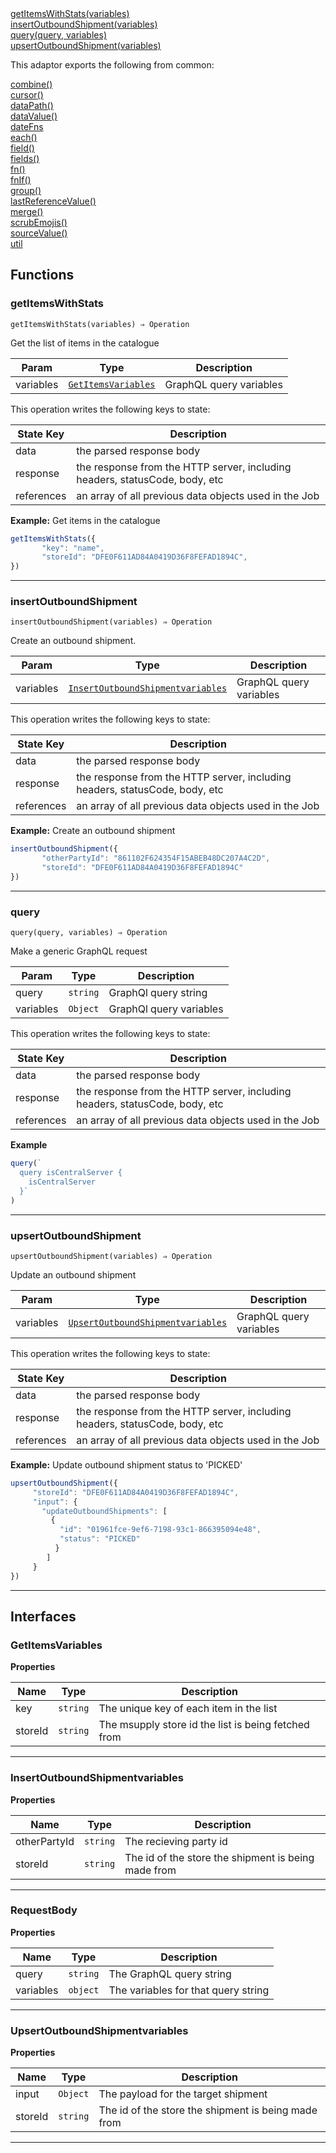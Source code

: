 <dl>
<dt>
    <a href="#getitemswithstats">getItemsWithStats(variables)</a></dt>
<dt>
    <a href="#insertoutboundshipment">insertOutboundShipment(variables)</a></dt>
<dt>
    <a href="#query">query(query, variables)</a></dt>
<dt>
    <a href="#upsertoutboundshipment">upsertOutboundShipment(variables)</a></dt>
</dl>


This adaptor exports the following from common:
<dl>
<dt>
    <a href="/adaptors/packages/common-docs#combine">combine()</a>
</dt>
<dt>
    <a href="/adaptors/packages/common-docs#cursor">cursor()</a>
</dt>
<dt>
    <a href="/adaptors/packages/common-docs#datapath">dataPath()</a>
</dt>
<dt>
    <a href="/adaptors/packages/common-docs#datavalue">dataValue()</a>
</dt>
<dt>
    <a href="/adaptors/packages/common-docs#datefns">dateFns</a>
</dt>
<dt>
    <a href="/adaptors/packages/common-docs#each">each()</a>
</dt>
<dt>
    <a href="/adaptors/packages/common-docs#field">field()</a>
</dt>
<dt>
    <a href="/adaptors/packages/common-docs#fields">fields()</a>
</dt>
<dt>
    <a href="/adaptors/packages/common-docs#fn">fn()</a>
</dt>
<dt>
    <a href="/adaptors/packages/common-docs#fnif">fnIf()</a>
</dt>
<dt>
    <a href="/adaptors/packages/common-docs#group">group()</a>
</dt>
<dt>
    <a href="/adaptors/packages/common-docs#lastreferencevalue">lastReferenceValue()</a>
</dt>
<dt>
    <a href="/adaptors/packages/common-docs#merge">merge()</a>
</dt>
<dt>
    <a href="/adaptors/packages/common-docs#scrubemojis">scrubEmojis()</a>
</dt>
<dt>
    <a href="/adaptors/packages/common-docs#sourcevalue">sourceValue()</a>
</dt>
<dt>
    <a href="/adaptors/packages/common-docs#util">util</a>
</dt></dl>

## Functions
### getItemsWithStats

<p><code>getItemsWithStats(variables) ⇒ Operation</code></p>

Get the list of items in the catalogue


| Param | Type | Description |
| --- | --- | --- |
| variables | [<code>GetItemsVariables</code>](#getitemsvariables) | GraphQL query variables |

This operation writes the following keys to state:

| State Key | Description |
| --- | --- |
| data | the parsed response body |
| response | the response from the HTTP server, including headers, statusCode, body, etc |
| references | an array of all previous data objects used in the Job |
**Example:** Get items in the catalogue
```js
getItemsWithStats({
       "key": "name",
       "storeId": "DFE0F611AD84A0419D36F8FEFAD1894C",
})
```

* * *

### insertOutboundShipment

<p><code>insertOutboundShipment(variables) ⇒ Operation</code></p>

Create an outbound shipment.


| Param | Type | Description |
| --- | --- | --- |
| variables | [<code>InsertOutboundShipmentvariables</code>](#insertoutboundshipmentvariables) | GraphQL query variables |

This operation writes the following keys to state:

| State Key | Description |
| --- | --- |
| data | the parsed response body |
| response | the response from the HTTP server, including headers, statusCode, body, etc |
| references | an array of all previous data objects used in the Job |
**Example:** Create an outbound shipment
```js
insertOutboundShipment({
       "otherPartyId": "861102F624354F15ABEB48DC207A4C2D",
       "storeId": "DFE0F611AD84A0419D36F8FEFAD1894C"
})
```

* * *

### query

<p><code>query(query, variables) ⇒ Operation</code></p>

Make a generic GraphQL request


| Param | Type | Description |
| --- | --- | --- |
| query | <code>string</code> | GraphQl query string |
| variables | <code>Object</code> | GraphQl query variables |

This operation writes the following keys to state:

| State Key | Description |
| --- | --- |
| data | the parsed response body |
| response | the response from the HTTP server, including headers, statusCode, body, etc |
| references | an array of all previous data objects used in the Job |
**Example**
```js
query(`
  query isCentralServer {
    isCentralServer
  }`
)
```

* * *

### upsertOutboundShipment

<p><code>upsertOutboundShipment(variables) ⇒ Operation</code></p>

Update an outbound shipment


| Param | Type | Description |
| --- | --- | --- |
| variables | [<code>UpsertOutboundShipmentvariables</code>](#upsertoutboundshipmentvariables) | GraphQL query variables |

This operation writes the following keys to state:

| State Key | Description |
| --- | --- |
| data | the parsed response body |
| response | the response from the HTTP server, including headers, statusCode, body, etc |
| references | an array of all previous data objects used in the Job |
**Example:** Update outbound shipment status to 'PICKED'
```js
upsertOutboundShipment({
     "storeId": "DFE0F611AD84A0419D36F8FEFAD1894C",
     "input": {
       "updateOutboundShipments": [
         {
           "id": "01961fce-9ef6-7198-93c1-866395094e48",
           "status": "PICKED"
          }
        ]
     }
})
```

* * *


##  Interfaces

### GetItemsVariables
**Properties**

| Name | Type | Description |
| --- | --- | --- |
| key | <code>string</code> | The unique key of each item in the list |
| storeId | <code>string</code> | The msupply store id  the list is being fetched from |


* * *

### InsertOutboundShipmentvariables
**Properties**

| Name | Type | Description |
| --- | --- | --- |
| otherPartyId | <code>string</code> | The recieving party id |
| storeId | <code>string</code> | The id of the store the shipment is being made from |


* * *

### RequestBody
**Properties**

| Name | Type | Description |
| --- | --- | --- |
| query | <code>string</code> | The GraphQL query string |
| variables | <code>object</code> | The variables for that query string |


* * *

### UpsertOutboundShipmentvariables
**Properties**

| Name | Type | Description |
| --- | --- | --- |
| input | <code>Object</code> | The payload for the target shipment |
| storeId | <code>string</code> | The id of the store the shipment is being made from |


* * *

